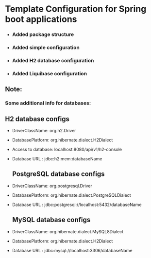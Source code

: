 <h1>Template Configuration for Spring boot applications</h1>

*   <h3> Added package structure </h3>
*   <h3> Added simple configuration </h3>
*   <h3> Added H2 database configuration </h3>
*   <h3> Added Liquibase configuration </h3>
    
   <h2> Note: </h2>
   
   <h3> Some additional info for databases: </h3>


   <h2> H2 database configs</h2>

* DriverClassName: org.h2.Driver
* DatabasePlatform: org.hibernate.dialect.H2Dialect
* Access to database: localhost:8080/api/v1/h2-console
* Database URL : jdbc:h2:mem:databaseName

   <h2> PostgreSQL database configs</h2>

* DriverClassName: org.postgresql.Driver
* DatabasePlatform: org.hibernate.dialect.PostgreSQLDialect
* Database URL : jdbc:postgresql://localhost:5432/databaseName


   <h2> MySQL database configs</h2>

* DriverClassName: org.hibernate.dialect.MySQL8Dialect
* DatabasePlatform: org.hibernate.dialect.H2Dialect
* Database URL : jdbc:mysql://localhost:3306/databaseName


